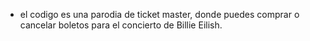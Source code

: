 * el codigo es una parodia de ticket master, donde puedes comprar o cancelar boletos para el concierto de Billie Eilish.
